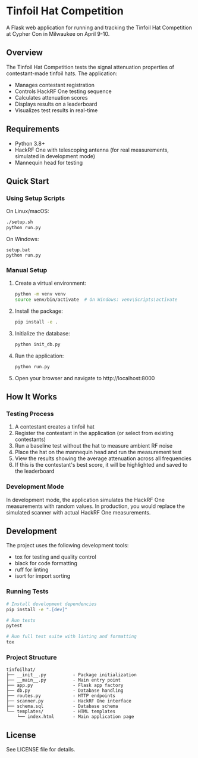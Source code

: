 # Tinfoil Hat Competition

A Flask web application for running and tracking the Tinfoil Hat Competition at Cypher Con in Milwaukee on April 9-10.

## Overview

The Tinfoil Hat Competition tests the signal attenuation properties of contestant-made tinfoil hats. The application:
- Manages contestant registration
- Controls HackRF One testing sequence
- Calculates attenuation scores
- Displays results on a leaderboard
- Visualizes test results in real-time

## Requirements

- Python 3.8+
- HackRF One with telescoping antenna (for real measurements, simulated in development mode)
- Mannequin head for testing

## Quick Start

### Using Setup Scripts

On Linux/macOS:
```bash
./setup.sh
python run.py
```

On Windows:
```
setup.bat
python run.py
```

### Manual Setup

1. Create a virtual environment:
   ```bash
   python -m venv venv
   source venv/bin/activate  # On Windows: venv\Scripts\activate
   ```

2. Install the package:
   ```bash
   pip install -e .
   ```

3. Initialize the database:
   ```bash
   python init_db.py
   ```

4. Run the application:
   ```bash
   python run.py
   ```

5. Open your browser and navigate to http://localhost:8000

## How It Works

### Testing Process

1. A contestant creates a tinfoil hat
2. Register the contestant in the application (or select from existing contestants)
3. Run a baseline test without the hat to measure ambient RF noise
4. Place the hat on the mannequin head and run the measurement test
5. View the results showing the average attenuation across all frequencies
6. If this is the contestant's best score, it will be highlighted and saved to the leaderboard

### Development Mode

In development mode, the application simulates the HackRF One measurements with random values. In production, you would replace the simulated scanner with actual HackRF One measurements.

## Development

The project uses the following development tools:
- tox for testing and quality control
- black for code formatting
- ruff for linting
- isort for import sorting

### Running Tests

```bash
# Install development dependencies
pip install -e ".[dev]"

# Run tests
pytest

# Run full test suite with linting and formatting
tox
```

### Project Structure

```
tinfoilhat/
├── __init__.py          - Package initialization
├── __main__.py          - Main entry point
├── app.py               - Flask app factory
├── db.py                - Database handling
├── routes.py            - HTTP endpoints
├── scanner.py           - HackRF One interface
├── schema.sql           - Database schema
└── templates/           - HTML templates
    └── index.html       - Main application page
```

## License

See LICENSE file for details. 